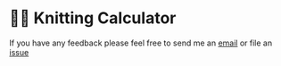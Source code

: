 # 🧶🧮 Knitting Calculator 

If you have any feedback please feel free to send me an [email](mailto:samuel.d.crochet@gmail.com) or file an [issue](https://github.com/shmam/knitting-calculator/issues)